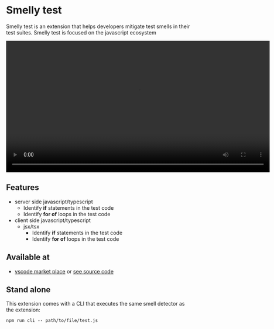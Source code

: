 # Smelly test

Smelly test is an extension that helps developers mitigate test smells in their test suites. Smelly test is focused on the javascript ecosystem

<video width="720" controls>
  <source src="https://github.com/marabesi/smelly-test-extension/assets/2129872/026e36ff-4328-42e6-9155-ddd0c194acce" type="video/mp4">
</video>

## Features

- server side javascript/typescript
  - Identify **if** statements in the test code
  - Identify **for of** loops in the test code
- client side javascript/typescript
  - jsx/tsx
    - Identify **if** statements in the test code
    - Identify **for of** loops in the test code

## Available at

- [vscode market place](https://marketplace.visualstudio.com/items?itemName=marabesi.smelly-test) or [see source code](./vscode/)

## Stand alone

This extension comes with a CLI that executes the same smell detector as the extension:

```
npm run cli -- path/to/file/test.js
```
